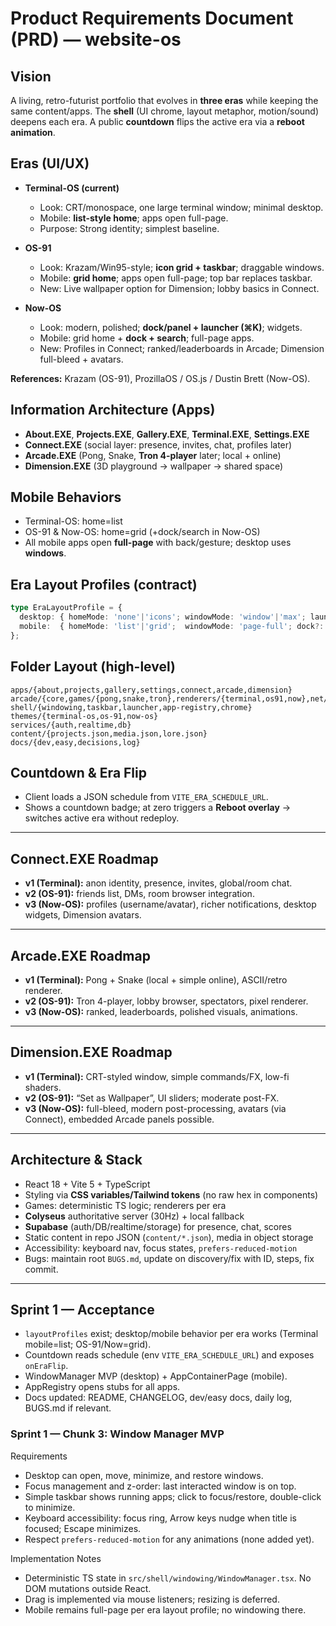 # Product Requirements Document (PRD) — website-os

## Vision
A living, retro-futurist portfolio that evolves in **three eras** while keeping the same content/apps. The **shell** (UI chrome, layout metaphor, motion/sound) deepens each era. A public **countdown** flips the active era via a **reboot animation**.

## Eras (UI/UX)
- **Terminal-OS (current)**
  - Look: CRT/monospace, one large terminal window; minimal desktop.
  - Mobile: **list-style home**; apps open full-page.
  - Purpose: Strong identity; simplest baseline.

- **OS-91**
  - Look: Krazam/Win95-style; **icon grid + taskbar**; draggable windows.
  - Mobile: **grid home**; apps open full-page; top bar replaces taskbar.
  - New: Live wallpaper option for Dimension; lobby basics in Connect.

- **Now-OS**
  - Look: modern, polished; **dock/panel + launcher (⌘K)**; widgets.
  - Mobile: grid home + **dock + search**; full-page apps.
  - New: Profiles in Connect; ranked/leaderboards in Arcade; Dimension full-bleed + avatars.

**References:** Krazam (OS-91), ProzillaOS / OS.js / Dustin Brett (Now-OS).

## Information Architecture (Apps)
- **About.EXE**, **Projects.EXE**, **Gallery.EXE**, **Terminal.EXE**, **Settings.EXE**
- **Connect.EXE** (social layer: presence, invites, chat, profiles later)
- **Arcade.EXE** (Pong, Snake, **Tron 4-player** later; local + online)
- **Dimension.EXE** (3D playground → wallpaper → shared space)

## Mobile Behaviors
- Terminal-OS: home=list
- OS-91 & Now-OS: home=grid (+dock/search in Now-OS)
- All mobile apps open **full-page** with back/gesture; desktop uses **windows**.

## Era Layout Profiles (contract)
```ts
type EraLayoutProfile = {
  desktop: { homeMode: 'none'|'icons'; windowMode: 'window'|'max'; launcher?: boolean };
  mobile:  { homeMode: 'list'|'grid';  windowMode: 'page-full'; dock?: boolean; search?: boolean };
};
```

## Folder Layout (high-level)
```text
apps/{about,projects,gallery,settings,connect,arcade,dimension}
arcade/{core,games/{pong,snake,tron},renderers/{terminal,os91,now},net/{local,colyseus}}
shell/{windowing,taskbar,launcher,app-registry,chrome}
themes/{terminal-os,os-91,now-os}
services/{auth,realtime,db}
content/{projects.json,media.json,lore.json}
docs/{dev,easy,decisions,log}
```

## Countdown & Era Flip
- Client loads a JSON schedule from `VITE_ERA_SCHEDULE_URL`.
- Shows a countdown badge; at zero triggers a **Reboot overlay** → switches active era without redeploy.

---

## Connect.EXE Roadmap
- **v1 (Terminal):** anon identity, presence, invites, global/room chat.
- **v2 (OS-91):** friends list, DMs, room browser integration.
- **v3 (Now-OS):** profiles (username/avatar), richer notifications, desktop widgets, Dimension avatars.

---

## Arcade.EXE Roadmap
- **v1 (Terminal):** Pong + Snake (local + simple online), ASCII/retro renderer.
- **v2 (OS-91):** Tron 4-player, lobby browser, spectators, pixel renderer.
- **v3 (Now-OS):** ranked, leaderboards, polished visuals, animations.

---

## Dimension.EXE Roadmap
- **v1 (Terminal):** CRT-styled window, simple commands/FX, low-fi shaders.
- **v2 (OS-91):** “Set as Wallpaper”, UI sliders; moderate post-FX.
- **v3 (Now-OS):** full-bleed, modern post-processing, avatars (via Connect), embedded Arcade panels possible.

---

## Architecture & Stack
- React 18 + Vite 5 + TypeScript
- Styling via **CSS variables/Tailwind tokens** (no raw hex in components)
- Games: deterministic TS logic; renderers per era
- **Colyseus** authoritative server (30Hz) + local fallback
- **Supabase** (auth/DB/realtime/storage) for presence, chat, scores
- Static content in repo JSON (`content/*.json`), media in object storage
- Accessibility: keyboard nav, focus states, `prefers-reduced-motion`
- Bugs: maintain root `BUGS.md`, update on discovery/fix with ID, steps, fix commit.

---

## Sprint 1 — Acceptance
- `layoutProfiles` exist; desktop/mobile behavior per era works (Terminal mobile=list; OS-91/Now=grid).
- Countdown reads schedule (env `VITE_ERA_SCHEDULE_URL`) and exposes `onEraFlip`.
- WindowManager MVP (desktop) + AppContainerPage (mobile).
- AppRegistry opens stubs for all apps.
- Docs updated: README, CHANGELOG, dev/easy docs, daily log, BUGS.md if relevant.

### Sprint 1 — Chunk 3: Window Manager MVP
Requirements
- Desktop can open, move, minimize, and restore windows.
- Focus management and z-order: last interacted window is on top.
- Simple taskbar shows running apps; click to focus/restore, double-click to minimize.
- Keyboard accessibility: focus ring, Arrow keys nudge when title is focused; Escape minimizes.
- Respect `prefers-reduced-motion` for any animations (none added yet).

Implementation Notes
- Deterministic TS state in `src/shell/windowing/WindowManager.tsx`. No DOM mutations outside React.
- Drag is implemented via mouse listeners; resizing is deferred.
- Mobile remains full-page per era layout profile; no windowing there.